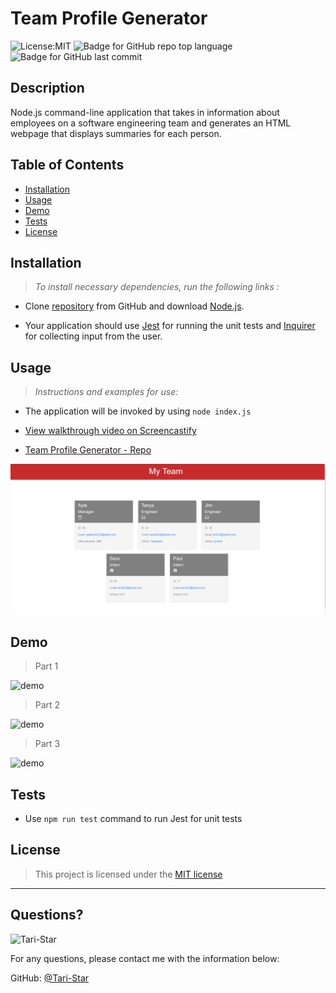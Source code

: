# Team Profile Generator

 
  
  ![License:MIT](https://img.shields.io/badge/License-MIT-blue.svg)
  ![Badge for GitHub repo top language](https://img.shields.io/github/languages/top/Tari-Star/Challenge10-TeamProfile?style=flat&logo=appveyor)
  ![Badge for GitHub last commit](https://img.shields.io/github/last-commit/Tari-Star/Challenge10-TeamProfile?style=flat&logo=appveyor)
 


  ## Description
   Node.js command-line application that takes in information about employees on a software engineering team and generates an HTML webpage that displays summaries for each person.
  
 
  



  ## Table of Contents 
 * [Installation](#installation) 
 * [Usage](#usage) 
 * [Demo](#demo)
 * [Tests](#tests)
 * [License](#license)

  ## Installation 


  >*To install necessary dependencies, run the following links :*
 
 * Clone [repository](https://github.com/Tari-Star/Challenge10-TeamProfile.git) from GitHub and download [Node.js](https://nodejs.org/en/).


 * Your application should use [Jest](https://www.npmjs.com/package/jest) for running the unit tests and  [Inquirer](https://www.npmjs.com/package/inquirer) for collecting input from the user. 

  ## Usage

    
  > *Instructions and examples for use:*

  * The application will be invoked by using  `node index.js`


  * [View walkthrough video on Screencastify](https://watch.screencastify.com/v/VW4ykfT07O57OUZ7JawR)<br>


  * [Team Profile Generator - Repo](https://github.com/Tari-Star/Challenge10-TeamProfile.git)

  ![challenge-10](./assets/images/c10.png)
  
  ## Demo

  > Part 1

  ![demo](./assets/images/c10-part-1.gif)

  > Part 2

  ![demo](./assets/images/c10-part-2.gif)

  > Part 3

  ![demo](./assets/images/c10-part-3.gif)


  ## Tests

  * Use `npm run test` command to run Jest for unit tests

  ## License

    
  > This project is licensed under the [MIT license](https://choosealicense.com/licenses/mit) 
    
    
  
   ---
   
  ## Questions?

   
  <img src="https://avatars.githubusercontent.com/u/89365355?v=4" alt="Tari-Star" width="40%" />
  
  For any questions, please contact me with the information below:
 
  GitHub: [@Tari-Star](https://api.github.com/users/Tari-Star)
  
   
